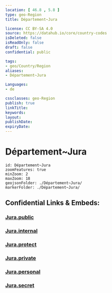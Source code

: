 ```yaml
---
location: [ 46.8 , 5.8 ] 
type: geo-Region
title: Département~Jura

license: CC BY-SA 4.0
source: https://datahub.io/core/country-codes
isDeleted: false
isReadOnly: false
draft: false
confidential: public

tags:
- geo/Country/Region
aliases:
- Département~Jura

Languages:
- de

cssclasses: geo-Region
publish: true
linkTitle: 
keywords: 
layout: 
publishDate: 
expiryDate: 
---
```


# Département~Jura

```leaflet
id: Département~Jura
zoomFeatures: true 
minZoom: 2 
maxZoom: 18
geojsonFolder: ./Département~Jura/
markerFolder: ./Département~Jura/
```


## Confidential Links & Embeds: 

### [Jura.public](/_public/\Earth\Continent\Europe\Europe~West\France\regions~France\Bourgogne-Franche-Comté\departments~Bourgogne-Franche-ComtéJura.public.md) 

### [Jura.internal](/_internal/\Earth\Continent\Europe\Europe~West\France\regions~France\Bourgogne-Franche-Comté\departments~Bourgogne-Franche-ComtéJura.internal.md) 

### [Jura.protect](/_protect/\Earth\Continent\Europe\Europe~West\France\regions~France\Bourgogne-Franche-Comté\departments~Bourgogne-Franche-ComtéJura.protect.md) 

### [Jura.private](/_private/\Earth\Continent\Europe\Europe~West\France\regions~France\Bourgogne-Franche-Comté\departments~Bourgogne-Franche-ComtéJura.private.md) 

### [Jura.personal](/_personal/\Earth\Continent\Europe\Europe~West\France\regions~France\Bourgogne-Franche-Comté\departments~Bourgogne-Franche-ComtéJura.personal.md) 

### [Jura.secret](/_secret/\Earth\Continent\Europe\Europe~West\France\regions~France\Bourgogne-Franche-Comté\departments~Bourgogne-Franche-ComtéJura.secret.md)

